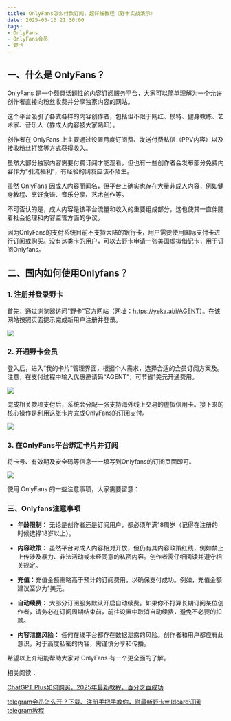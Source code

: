 ```yaml
---
title: OnlyFans怎么付款订阅，超详细教程（野卡实战演示）
date: 2025-05-16 21:30:00
tags:
- OnlyFans
- OnlyFans会员
- 野卡
---
```



## 一、什么是 OnlyFans？

OnlyFans 是一个颇具话题性的内容订阅服务平台，大家可以简单理解为一个允许创作者直接向粉丝收费并分享独家内容的网站。



这个平台吸引了各式各样的内容创作者，包括但不限于网红、模特、健身教练、艺术家、音乐人（靠成人内容被大家熟知）。



创作者在 OnlyFans 上主要通过设置月度订阅费、发送付费私信（PPV内容）以及接收粉丝打赏等方式获得收入。



虽然大部分独家内容需要付费订阅才能观看，但也有一些创作者会发布部分免费内容作为“引流福利”，有经验的网友应该不陌生。



虽然 OnlyFans 因成人内容而闻名，但平台上确实也存在大量非成人内容，例如健身教程、烹饪食谱、音乐分享、艺术创作等。



不可否认的是，成人内容是该平台流量和收入的重要组成部分，这也使其一直伴随着社会伦理和内容监管方面的争议。



因为OnlyFans的支付系统目前不支持大陆的银行卡，用户需要使用国际支付卡进行订阅或购买。没有这类卡的用户，可以去[野卡](https://www.fengshengyusheng.cn/%e6%9c%80%e6%96%b0%e9%87%8e%e5%8d%a1wildcard%e4%bd%bf%e7%94%a8%e6%8c%87%e5%8d%97%ef%bc%9a%e8%b6%85%e5%85%a8%e9%9d%a2%e4%bb%8b%e7%bb%8d/)申请一张美国虚拟借记卡，用于订阅Onlyfans。


## 二、国内如何使用Onlyfans？



### 1. **注册并登录野卡**



&#x20;首先，通过浏览器访问“野卡”官方网站（网址：<https://yeka.ai/i/AGENT>）。在该网站按照页面提示完成新用户注册并登录。

![](https://workstation.sg.larksuite.com/space/api/box/stream/download/asynccode/?code=ZGQzYjRiZTAxYzE2ZDQxY2ZkYjQ0N2UwYTdlZjdmNjdfWkQzMU9GcUtlc2NzbjhhUHcyZThRaEp0RFBiTjZleUxfVG9rZW46RGh3SmJkcU1ub1ZlZVF4YllDWmxYa082Z3FoXzE3NDczOTg4Nzg6MTc0NzQwMjQ3OF9WNA)



### 2. **开通野卡会员**

登入后，进入“我的卡片”管理界面，根据个人需求，选择合适的会员订阅方案及。注意，在支付过程中输入优惠邀请码“AGENT”，可节省1美元开通费用。

![](https://workstation.sg.larksuite.com/space/api/box/stream/download/asynccode/?code=MDllYjhlOGZiMTc2ZjgwMjcyYjA0OTZlYjkxOWQ4Y2JfV1R6OTlNODNqNThaTWlVUWxTdlhlc29iNDQzWFR0UlZfVG9rZW46UjF0R2JKeGszb0x5YkF4QVhBZ2xqbjhvZ01kXzE3NDczOTg4Nzg6MTc0NzQwMjQ3OF9WNA)



完成相关款项支付后，系统会分配一张支持海外线上交易的虚拟信用卡。接下来的核心操作是利用这张卡片完成OnlyFans的订阅支付。

![](https://workstation.sg.larksuite.com/space/api/box/stream/download/asynccode/?code=ZGRiZjhhZDYwMzM4OGVjNTE1MjA1NjYxOTA5ODgzNGNfVFYxTzJKRHJXYVB5RDh3WUpuMVJYZzRmMW9pY1hUdnZfVG9rZW46UWJoY2JoRTlOb2JKNml4TksxRGxKVFZ3ZzhnXzE3NDczOTg4Nzg6MTc0NzQwMjQ3OF9WNA)



### 3. **在OnlyFans平台绑定卡片并订阅**

将卡号、有效期及安全码等信息一一填写到Onlyfans的订阅页面即可。

![](https://workstation.sg.larksuite.com/space/api/box/stream/download/asynccode/?code=NTJjN2FkZTk5MTNlZjEyMjg1ZjBhODhhNmJhMmViYjBfaFZOSllVMzBiY1dwOU9UWFJDZnl0VUlZSWJ4RUJjWHdfVG9rZW46VlI0dmJzZFczb01SNmV4MHlWYWxTWG1aZ2NlXzE3NDczOTg4Nzg6MTc0NzQwMjQ3OF9WNA)



使用 OnlyFans 的一些注意事项，大家需要留意：

### 三、Onlyfans注意事项

* **年龄限制：** 无论是创作者还是订阅用户，都必须年满18周岁（记得在注册的时候选择18岁以上）。

* **内容政策：** 虽然平台对成人内容相对开放，但仍有其内容政策红线，例如禁止上传涉及暴力、非法活动或未经同意的私密内容。创作者需仔细阅读并遵守相关规定。

* **充值：**&#x5145;值金额需略高于预计的订阅费用，以确保支付成功。例如，充值金额建议至少为1美元。

* **自动续费：** 大部分订阅服务默认开启自动续费。如果你不打算长期订阅某位创作者，请务必在订阅周期结束前，前往设置中取消自动续费，避免不必要的扣款。

* **内容泄露风险：** 任何在线平台都存在数据泄露的风险。创作者和用户都应有此意识，对于高度私密的内容，需谨慎分享和传播。

希望以上介绍能帮助大家对 OnlyFans 有一个更全面的了解。



相关阅读：


[ChatGPT Plus如何购买，2025年最新教程，百分之百成功](https://yeka-card.github.io/2025/05/14/ChatGPT%20Plus%E5%A6%82%E4%BD%95%E8%B4%AD%E4%B9%B0%EF%BC%8C2025%E5%B9%B4%E6%9C%80%E6%96%B0%E6%95%99%E7%A8%8B%EF%BC%8C%E7%99%BE%E5%88%86%E4%B9%8B%E7%99%BE%E6%88%90%E5%8A%9F/)

[telegram会员怎么开？下载、注册手把手教你，附最新野卡wildcard订阅telegram教程](https://yeka-card.github.io/2025/05/13/telegram%E4%BC%9A%E5%91%98%E6%80%8E%E4%B9%88%E5%BC%80%EF%BC%9F%E4%B8%8B%E8%BD%BD%E3%80%81%E6%B3%A8%E5%86%8C%E6%89%8B%E6%8A%8A%E6%89%8B%E6%95%99%E4%BD%A0%EF%BC%8C%E9%99%84%E6%9C%80%E6%96%B0%E9%87%8E%E5%8D%A1wildcard%E8%AE%A2%E9%98%85telegram%E6%95%99%E7%A8%8B/)

